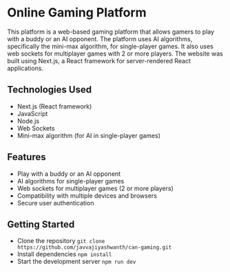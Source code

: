 # Online Gaming Platform
This platform is a web-based gaming platform that allows gamers to play with a buddy or an AI opponent. The platform uses AI algorithms, specifically the mini-max algorithm, for single-player games. It also uses web sockets for multiplayer games with 2 or more players. The website was built using Next.js, a React framework for server-rendered React applications.

## Technologies Used
- Next.js (React framework)
- JavaScript
- Node.js
- Web Sockets
- Mini-max algorithm (for AI in single-player games)

## Features
- Play with a buddy or an AI opponent
- AI algorithms for single-player games
- Web sockets for multiplayer games (2 or more players)
- Compatibility with multiple devices and browsers
- Secure user authentication

## Getting Started
- Clone the repository
   ```git clone https://github.com/javvajiyashwanth/can-gaming.git```
- Install dependencies
   ```npm install```
- Start the development server
   ```npm run dev```
